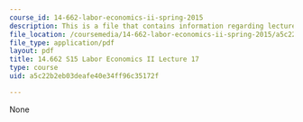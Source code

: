 ```yaml
---
course_id: 14-662-labor-economics-ii-spring-2015
description: This is a file that contains information regarding lecture 17.
file_location: /coursemedia/14-662-labor-economics-ii-spring-2015/a5c22b2eb03deafe40e34ff96c35172f_MIT14_662S15_lecnotes17.pdf
file_type: application/pdf
layout: pdf
title: 14.662 S15 Labor Economics II Lecture 17
type: course
uid: a5c22b2eb03deafe40e34ff96c35172f

---
```

None